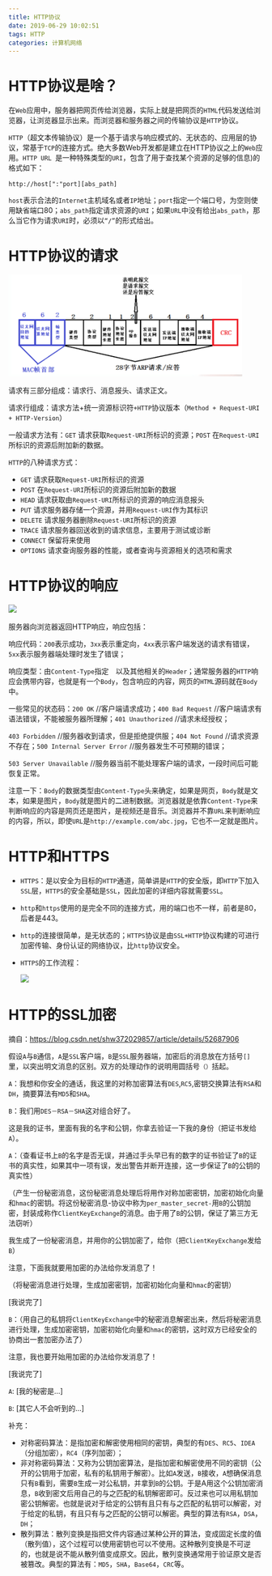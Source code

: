 ```yaml
---
title: HTTP协议
date: 2019-06-29 10:02:51
tags: HTTP
categories: 计算机网络
---
```


# HTTP协议是啥？

在`Web`应用中，服务器把网页传给浏览器，实际上就是把网页的`HTML`代码发送给浏览器，让浏览器显示出来。而浏览器和服务器之间的传输协议是`HTTP`协议。

`HTTP`（超文本传输协议）是一个基于请求与响应模式的、无状态的、应用层的协议，常基于`TCP`的连接方式。绝大多数Web开发都是建立在HTTP协议之上的`Web`应用。`HTTP URL `是一种特殊类型的`URI`，包含了用于查找某个资源的足够的信息)的格式如下：

```
http://host[":"port][abs_path]
```

`host`表示合法的`Internet`主机域名或者`IP`地址；`port`指定一个端口号，为空则使用缺省端口80；`abs_path`指定请求资源的`URI`；如果`URL`中没有给出`abs_path`，那么当它作为请求`URI`时，必须以`“/”`的形式给出。

# HTTP协议的请求

![](1.png)

请求有三部分组成：请求行、消息报头、请求正文。

请求行组成：请求方法+统一资源标识符`+HTTP`协议版本（`Method + Request-URI + HTTP-Version`）

一般请求方法有：`GET`     请求获取`Request-URI`所标识的资源；`POST`    在`Request-URI`所标识的资源后附加新的数据。

`HTTP`的八种请求方式：

- `GET`     请求获取`Request-URI`所标识的资源
- `POST`    在`Request-URI`所标识的资源后附加新的数据
- `HEAD`    请求获取由`Request-URI`所标识的资源的响应消息报头
- `PUT`     请求服务器存储一个资源，并用`Request-URI`作为其标识
- `DELETE`  请求服务器删除`Request-URI`所标识的资源
- `TRACE`   请求服务器回送收到的请求信息，主要用于测试或诊断
- `CONNECT` 保留将来使用
- `OPTIONS` 请求查询服务器的性能，或者查询与资源相关的选项和需求

# HTTP协议的响应

![](2.png)

服务器向浏览器返回HTTP响应，响应包括：

响应代码：`200`表示成功，`3xx`表示重定向，`4xx`表示客户端发送的请求有错误，`5xx`表示服务器端处理时发生了错误；

响应类型：由`Content-Type`指定　以及其他相关的`Header`；通常服务器的`HTTP`响应会携带内容，也就是有一个`Body`，包含响应的内容，网页的`HTML`源码就在`Body`中。

一些常见的状态码：`200 OK`      //客户端请求成功；`400 Bad Request`  //客户端请求有语法错误，不能被服务器所理解；`401 Unauthorized` //请求未经授权；

`403 Forbidden`  //服务器收到请求，但是拒绝提供服；`404 Not Found`  //请求资源不存在；`500 Internal Server Error` //服务器发生不可预期的错误；

`503 Server Unavailable`  //服务器当前不能处理客户端的请求，一段时间后可能恢复正常。

注意一下：`Body`的数据类型由`Content-Type`头来确定，如果是网页，`Body`就是文本，如果是图片，`Body`就是图片的二进制数据。浏览器就是依靠`Content-Type`来判断响应的内容是网页还是图片，是视频还是音乐。浏览器并不靠`URL`来判断响应的内容，所以，即使`URL`是`http://example.com/abc.jpg`，它也不一定就是图片。

# HTTP和HTTPS

- `HTTPS`：是以安全为目标的`HTTP`通道，简单讲是`HTTP`的安全版，即`HTTP`下加入`SSL`层，`HTTPS`的安全基础是`SSL`，因此加密的详细内容就需要`SSL`。

- `http`和`https`使用的是完全不同的连接方式，用的端口也不一样，前者是80，后者是443。

- `http`的连接很简单，是无状态的；`HTTPS`协议是由`SSL+HTTP`协议构建的可进行加密传输、身份认证的网络协议，比`http`协议安全。

- `HTTPS`的工作流程：

  ![](3.png)

# HTTP的SSL加密

摘自：https://blog.csdn.net/shw372029857/article/details/52687906

假设`A`与`B`通信，`A`是`SSL`客户端，`B`是`SSL`服务器端，加密后的消息放在方括号`[]`里，以突出明文消息的区别。双方的处理动作的说明用圆括号`（）`括起。

`A`：我想和你安全的通话，我这里的对称加密算法有`DES`,`RC5`,密钥交换算法有`RSA`和`DH`，摘要算法有`MD5`和`SHA`。

`B`：我们用`DES－RSA－SHA`这对组合好了。

这是我的证书，里面有我的名字和公钥，你拿去验证一下我的身份（把证书发给`A`）。

`A`：（查看证书上`B`的名字是否无误，并通过手头早已有的数字的证书验证了`B`的证书的真实性，如果其中一项有误，发出警告并断开连接，这一步保证了`B`的公钥的真实性）

（产生一份秘密消息，这份秘密消息处理后将用作对称加密密钥，加密初始化向量和`hmac`的密钥。将这份秘密消息-协议中称为`per_master_secret-`用`B`的公钥加密，封装成称作`ClientKeyExchange`的消息。由于用了`B`的公钥，保证了第三方无法窃听）

我生成了一份秘密消息，并用你的公钥加密了，给你（把`ClientKeyExchange`发给`B`）

注意，下面我就要用加密的办法给你发消息了！

（将秘密消息进行处理，生成加密密钥，加密初始化向量和`hmac`的密钥）

[我说完了]

`B`：（用自己的私钥将`ClientKeyExchange`中的秘密消息解密出来，然后将秘密消息进行处理，生成加密密钥，加密初始化向量和`hmac`的密钥，这时双方已经安全的协商出一套加密办法了）

注意，我也要开始用加密的办法给你发消息了！

[我说完了]

`A`: [我的秘密是...]

`B`: [其它人不会听到的...]

补充：

- 对称密码算法：是指加密和解密使用相同的密钥，典型的有`DES`、`RC5`、`IDEA`（分组加密），`RC4`（序列加密）；
- 非对称密码算法：又称为公钥加密算法，是指加密和解密使用不同的密钥（公开的公钥用于加密，私有的私钥用于解密）。比如`A`发送，`B`接收，`A`想确保消息只有`B`看到，需要`B`生成一对公私钥，并拿到`B`的公钥。于是A用这个公钥加密消息，`B`收到密文后用自己的与之匹配的私钥解密即可。反过来也可以用私钥加密公钥解密。也就是说对于给定的公钥有且只有与之匹配的私钥可以解密，对于给定的私钥，有且只有与之匹配的公钥可以解密。典型的算法有`RSA`，`DSA`，`DH`；
- 散列算法：散列变换是指把文件内容通过某种公开的算法，变成固定长度的值（散列值），这个过程可以使用密钥也可以不使用。这种散列变换是不可逆的，也就是说不能从散列值变成原文。因此，散列变换通常用于验证原文是否被篡改。典型的算法有：`MD5`，`SHA`，`Base64`，`CRC`等。

